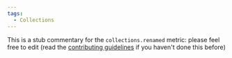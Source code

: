 ```yaml
---
tags:
  - Collections
---
```


This is a stub commentary for the `collections.renamed` metric: please feel free to edit (read the
[contributing guidelines](https://github.com/mozilla/glean-annotations/blob/main/CONTRIBUTING.md)
if you haven't done this before)
